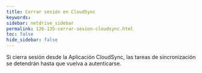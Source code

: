 ```yaml
---
title: Cerrar sesión en CloudSync
keywords:
sidebar: netdrive_sidebar
permalink: 126-135-cerrar-sesion-cloudsync.html
toc: false
hide_sidebar: false
---
```


Si cierra sesión desde la Aplicación CloudSync, las tareas de sincronización se detendrán hasta que vuelva a autenticarse.